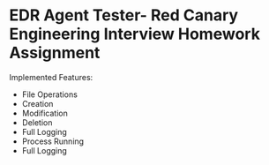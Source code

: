 # EDR Agent Tester- Red Canary Engineering Interview Homework Assignment

Implemented Features:
- File Operations
 - Creation
 - Modification
 - Deletion
 - Full Logging
- Process Running
 - Full Logging
